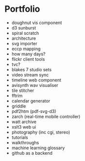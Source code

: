 # Portfolio
 * doughnut vis component
 * d3 sunburst
 * spiral scratch
 * architecture
 * svg importer
 * eccp mapping
 * how many days?
 * flickr client tools
 * tvc?
 * blakes 7 studio sets
 * video stream sync
 * timeline web component
 * avisynth wav visualiser
 * tile stitcher
 * fftrim
 * calendar generator
 * griddle
 * pdf2htm (pdf-svg-d3)
 * zarch (real-time mobile controller)
 * watt archive
 * xslt3 web ui
 * photography (inc cgi, stereo)
 * tutorials
 * walkthroughs
 * machine learning glossary
 * github as a backend
